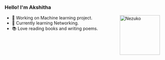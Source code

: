 ### Hello! I'm Akshitha 

<a href="https://nezuko.me" target="_blank"><img align="right" src="https://media.discordapp.net/attachments/771307030404399115/926480303311159307/ezgif.com-gif-maker_6.gif" alt="Nezuko" height="130px"></a>  

- 🚀 Working on Machine learning project.
- 🌱 Currently learning Networking.
- 📚 Love reading books and writing poems. 
